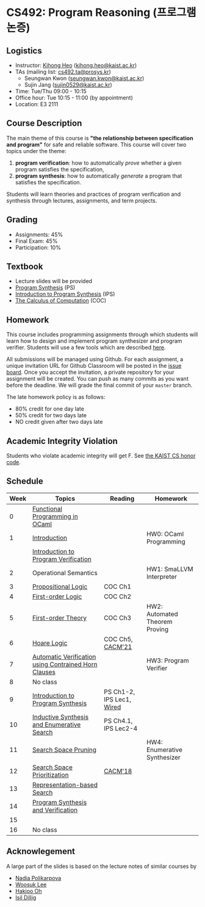 # CS492: Program Reasoning (프로그램 논증)

## Logistics
- Instructor: [Kihong Heo](https://kihongheo.kaist.ac.kr) (kihong.heo@kaist.ac.kr)
- TAs (mailing list: cs492.ta@prosys.kr)
  - Seungwan Kwon (seungwan.kwon@kaist.ac.kr)
  - Sujin Jang (sujin0529@kaist.ac.kr)
- Time: Tue/Thu 09:00 - 10:15
- Office hour: Tue 10:15 - 11:00 (by appointment)
- Location: E3 2111

## Course Description
The main theme of this course is __"the relationship between specification and program"__ for safe and reliable software.
This course will cover two topics under the theme:
1. **program verification**: how to automatically _prove_ whether a given program satisfies the specification,
2. **program synthesis**: how to automatically _generate_ a program that satisfies the specification.

Students will learn theories and practices of program verification and synthesis through lectures, assignments, and term projects.

## Grading
- Assignments: 45%
- Final Exam: 45%
- Participation: 10%

## Textbook
- Lecture slides will be provided
- [Program Synthesis](https://www.microsoft.com/en-us/research/wp-content/uploads/2017/10/program_synthesis_now.pdf) (PS)
- [Introduction to Program Synthesis](https://people.csail.mit.edu/asolar/SynthesisCourse/index.htm) (IPS)
- [The Calculus of Computation](https://www.amazon.com/Calculus-Computation-Procedures-Applications-Verification/dp/3540741127) (COC)

## Homework
This course includes programming assignments through which students will learn how to design
and implement program synthesizer and program verifier.
Students will use a few tools which are described [here](TOOL.md).

All submissions will be managed using Github.
For each assignment, a unique invitation URL for Github Classroom will be posted in the [issue board](../../issues).
Once you accept the invitation, a private repository for your assignment will be created.
You can push as many commits as you want before the deadline. We will grade the final commit of your `master` branch.

The late homework policy is as follows:
- 80% credit for one day late
- 50% credit for two days late
- NO credit given after two days late

## Academic Integrity Violation
Students who violate academic integrity will get F.
See [the KAIST CS honor code](https://docs.google.com/forms/d/e/1FAIpQLSdSn63tEvq6R0G6n3Cz7jKX16RWvDy2giBKm8EVJtQHUBJoDA/viewform).

## Schedule
|Week|Topics|Reading|Homework|
|-|------|-------|--------|
|0|[Functional Programming in OCaml](slides/lecture0.pdf)||
|1|[Introduction](slides/lecture1.pdf)||HW0: OCaml Programming||
| |[Introduction to Program Verification](slides/lecture8.pdf)|||
|2|Operational Semantics||HW1: SmaLLVM Interpreter|
|3|[Propositional Logic](slides/lecture9.pdf)|COC Ch1|
|4|[First-order Logic](slides/lecture10.pdf)|COC Ch2|
|5|[First-order Theory](slides/lecture11.pdf)|COC Ch3|HW2: Automated Theorem Proving|
|6|[Hoare Logic](slides/lecture12.pdf)|COC Ch5, [CACM'21](https://cacm.acm.org/magazines/2021/7/253452-formal-software-verification-measures-up/fulltext)||
|7|[Automatic Verification using Contrained Horn Clauses](slides/lecture13.pdf)||HW3: Program Verifier|
|8|No class|||
|9|[Introduction to Program Synthesis](slides/lecture2.pdf)|PS Ch1-2, IPS Lec1, [Wired](https://www.wired.com/story/ai-write-code-like-humans-bugs/)||
|10|[Inductive Synthesis and Enumerative Search](slides/lecture3.pdf)|PS Ch4.1, IPS Lec2-4||
|11|[Search Space Pruning](slides/lecture4.pdf)||HW4: Enumerative Synthesizer|
|12|[Search Space Prioritization](slides/lecture5.pdf)|[CACM'18](https://cacm.acm.org/magazines/2018/12/232879-search-based-program-synthesis/fulltext)||
|13|[Representation-based Search](slides/lecture6.pdf)|||
|14|[Program Synthesis and Verification](slides/lecture7.pdf)|||
|15||||
|16|No class|||


## Acknowlegement
A large part of the slides is based on the lecture notes of similar courses by
- [Nadia Polikarpova](https://github.com/nadia-polikarpova/cse291-program-synthesis)
- [Woosuk Lee](http://psl.hanyang.ac.kr/courses/cse9116_2022s/)
- [Hakjoo Oh](http://prl.korea.ac.kr/~pronto/home/courses/aaa528/2018/)
- [Isil Dillig](https://www.cs.utexas.edu/~isil/cs389L/)
